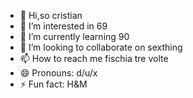- 👋 Hi,so cristian
- 👀 I’m interested in 69
- 🌱 I’m currently learning 90
- 💞️ I’m looking to collaborate on sexthing
- 📫 How to reach me fischia tre volte
- 😄 Pronouns: d/u/x
- ⚡ Fun fact: H&M

